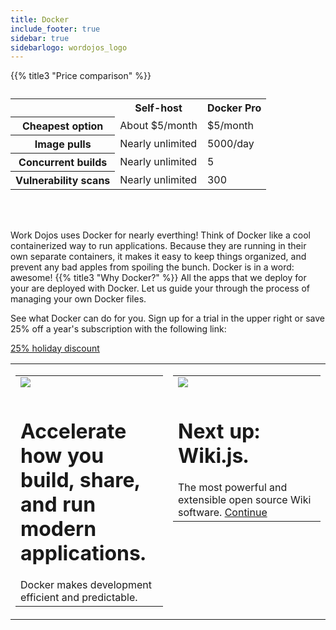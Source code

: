 ```yaml
---
title: Docker
include_footer: true
sidebar: true
sidebarlogo: wordojos_logo
---
```


{{% title3 "Price comparison" %}}
<table>
    <caption></caption>
    <tr>
        <td> </td>
        <th scope="col" class="heman">Self-host</th>
        <th scope="col" class="skeletor">Docker Pro</th>
    </tr>
    <tr>
        <th scope="row">Cheapest option</th>
        <td>About $5/month</td>
        <td>$5/month</td>
    </tr>
    <tr>
        <th scope="row">Image pulls</th>
        <td>Nearly unlimited</td>
        <td>5000/day</td>
    </tr>
    <tr>
        <th scope="row">Concurrent builds</th>
        <td>Nearly unlimited</td>
        <td>5</td>
    </tr>
    <tr>
        <th scope="row">Vulnerability scans</th>
        <td>Nearly unlimited</td>
        <td>300</td>
    </tr>
</table>

<br><br>


Work Dojos uses Docker for nearly everthing!  Think of Docker like a cool containerized way to run applications.  Because they are running in their own separate containers, it makes it easy to keep things organized, and prevent any bad apples from spoiling the bunch.  Docker is in a word:  awesome!
{{% title3 "Why Docker?" %}}
All the apps that we deploy for your are deployed with Docker.  Let us guide your through the process of managing your own Docker files.

See what Docker can do for you.  Sign up for a trial in the upper right or save 25% off a year's subscription with the following link:

 <a href="https://blog.workmates.live/workmates-holiday-season-discount">25% holiday discount</a> 

 
<table border="0" cellpadding="0" cellspacing="0" width="600" id="templateColumns">
    <tr>
        <td align="center" valign="top" width="50%" class="templateColumnContainer">
            <table border="0" cellpadding="10" cellspacing="0" width="100%">
                <tr>
                    <td class="leftColumnContent">
                      <a href="https://www.docker.com/">  
                        <img src="https://workmates.live/wp-content/uploads/2022/11/docker-logo.png" class="columnImage" />
                    </td>
                </tr>
                <tr>
                    <td valign="top" class="leftColumnContent">
                        <h1>Accelerate how you build, share, and run modern applications.</h1>
                        Docker makes development efficient and predictable. 
                    </td>
                </tr>
            </table>
        </td>
        <td align="center" valign="top" width="50%" class="templateColumnContainer">
            <table border="0" cellpadding="10" cellspacing="0" width="100%">
                <tr>
                    <td class="rightColumnContent">
                      <a href="https://workdojos.com/wiki">
                        <img src="https://workmates.live/wp-content/uploads/2022/11/wiki0.png" class="columnImage" />
                    </td>
                </tr>
                <tr>
                    <td valign="top" class="rightColumnContent">
                        <h1>Next up:  Wiki.js.</h1>
                        The most powerful and extensible open source Wiki software.
                              <a href="https://workdojos.com/wiki">Continue</a> 
                    </td>
                </tr>
            </table>
        </td>
    </tr>
</table>

